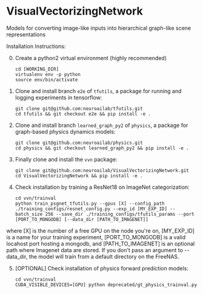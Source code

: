 # VisualVectorizingNetwork
Models for converting image-like inputs into hierarchical graph-like scene representations

Installation Instructions:

0. Create a python2 virtual environment (highly recommended)
    ```
    cd [WORKING_DIR]
    virtualenv env -p python
    source env/bin/activate
    ```
1. Clone and install branch `e2e` of `tfutils`, a package for running and logging experiments in tensorflow:
    ```
    git clone git@github.com:neuroailab/tfutils.git
    cd tfutils && git checkout e2e && pip install -e .
    ```
2. Clone and install branch `learned_graph_py2` of `physics`, a package for graph-based physics dynamics models:
    ```
    git clone git@github.com:neuroailab/physics.git
    cd physics && git checkout learned_graph_py2 && pip install -e .
    ```
3. Finally clone and install the `vvn` package:
    ```
    git clone git@github.com:neuroailab/VisualVectorizingNetwork.git
    cd VisualVectorizingNetwork && pip install -e .
    ```
4. Check installation by training a ResNet18 on ImageNet categorization:
    ```
    cd vvn/trainval
    python train_psgnet_tfutils.py --gpus [X] --config_path ./training_configs/resnet_config.py --exp_id [MY_EXP_ID] --batch_size 256 --save_dir ./training_configs/tfutils_params --port [PORT_TO_MONGODB] [--data_dir [PATH_TO_IMAGENET]]
    ```
  where [X] is the number of a free GPU on the node you're on, [MY_EXP_ID] is a name for your training experiment, [PORT_TO_MONGODB] is a valid locahost port hosting a mongodb, and [PATH_TO_IMAGENET] is an optional path where Imagenet data are stored. If you don't pass an argument to --data_dir, the model will train from a default directory on the FreeNAS.

5. [OPTIONAL] Check installation of physics forward prediction models:
    ```
    cd vvn/trainval
    CUDA_VISIBLE_DEVICES=[GPU] python deprecated/gt_physics_trainval.py 
    ```
